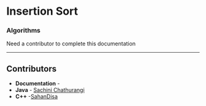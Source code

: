# Insertion Sort
### Algorithms

Need a contributor to complete this documentation

------------------------------------------------------
## Contributors

- **Documentation** - 
- **Java** - [Sachini Chathurangi](https://github.com/orgs/FOSS-UCSC/people/Chathurangi6)
- **C++** -[SahanDisa](https://github.com/SahanDisa)

